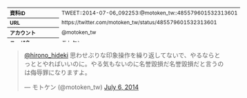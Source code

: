<table style="font-size: 9pt; width: 610px; margin-bottom: 20px; height: 80px;">
<tbody>
    <tr>
        <th align=left>資料ID</th>
        <td align=left>TWEET::2014-07-06_092253:@motoken_tw::485579601532313601</td>
    </tr>
    <tr>
        <th align=left>URL</th>
        <td align=left>https://twitter.com/motoken_tw/status/485579601532313601</td>
    </tr>
    <tr>
        <th align=left>アカウント</th>
        <td align=left>@motoken_tw</td>
    </tr>
    <tr>
        <th align=left>ユーザ名</th>
        <td align=left>モトケン</td>
    </tr>
    <tr>
        <th align=left>ツイートの記録日時</th>
        <td align=left>created_at 2022-08-24_1412</td>
    </tr>
</tbody>
</table>
<blockquote class="twitter-tweet" data-width="450"  data-lang="ja"><p lang="ja" dir="ltr"><a href="https://twitter.com/hirono_hideki?ref_src=twsrc%5Etfw">@hirono_hideki</a> 思わせぶりな印象操作を繰り返してないで、やるならとっととやればいいのに。やる気もないのに名誉毀損だ名誉毀損だと言うのは侮辱罪になりますよ。</p>&mdash; モトケン (@motoken_tw) <a href="https://twitter.com/motoken_tw/status/485579601532313601?ref_src=twsrc%5Etfw">July 6, 2014</a></blockquote>
<script async src="https://platform.twitter.com/widgets.js" charset="utf-8"></script>


